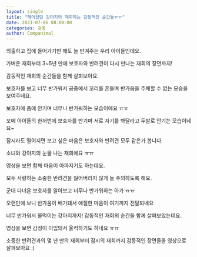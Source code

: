 ```yaml
---
layout: single
title: "헤어졌던 강아지와 재회하는 감동적인 순간들ㅠㅠ"
date: 2021-07-06 08:00:00
categories: 감동
author: Companimal
---
```


외출하고 집에 들어가기만 해도 늘 반겨주는 우리 아이들인데요.

가벼운 재회부터 3~5년 만에 보호자와 반려견이 다시 만나는 재회의 장면까지!

감동적인 재회의 순간들을 함께 살펴보아요.

보호자를 보고 너무 반가워서 공중에서 꼬리를 흔들며 반가움을 주체할 수 없는 모습을 보여주네요.

보호자에 품에 안기며 너무나 반가워하는 모습이에요 ㅠㅠ

포메 아이들의 한꺼번에 보호자를 반기며 서로 자기를 봐달라고 두발로 안기는 모습이네요~

잠시라도 떨어지면 보고 싶은 마음은 보호자와 반려견 모두 같은가 봅니다.

소녀와 강아지의 눈물 나는 재회에요 ㅠㅠ

영상을 보면 함께 마음이 아파지기도 하는데요.

모두 사랑하는 소중한 반려견을 잃어버리지 않게 늘 주의하도록 해요.

군대 다녀온 보호자를 알아보고 너무나 반가워하는 아가 ㅠㅠ

오랜만에 보니 반가움이 배가돼서 애절한 마음이 여기까지 전달되네요

너무 반가워서 울먹이는 강아지까지! 감동적인 재회의 순간들 함께 살펴보았는데요.

영상을 보면 감정이 이입돼서 울컥하기도 하네요 ㅠㅠ

소중한 반려견과의 몇 년 만의 재회부터 잠시의 재회까지 감동적인 장면들을 영상으로 살펴보아요 :)
